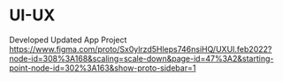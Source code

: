 # UI-UX
Developed Updated App Project
<br>
https://www.figma.com/proto/Sx0ylrzd5Hleps746nsiHQ/UXUI.feb2022?node-id=308%3A168&scaling=scale-down&page-id=47%3A2&starting-point-node-id=302%3A163&show-proto-sidebar=1
